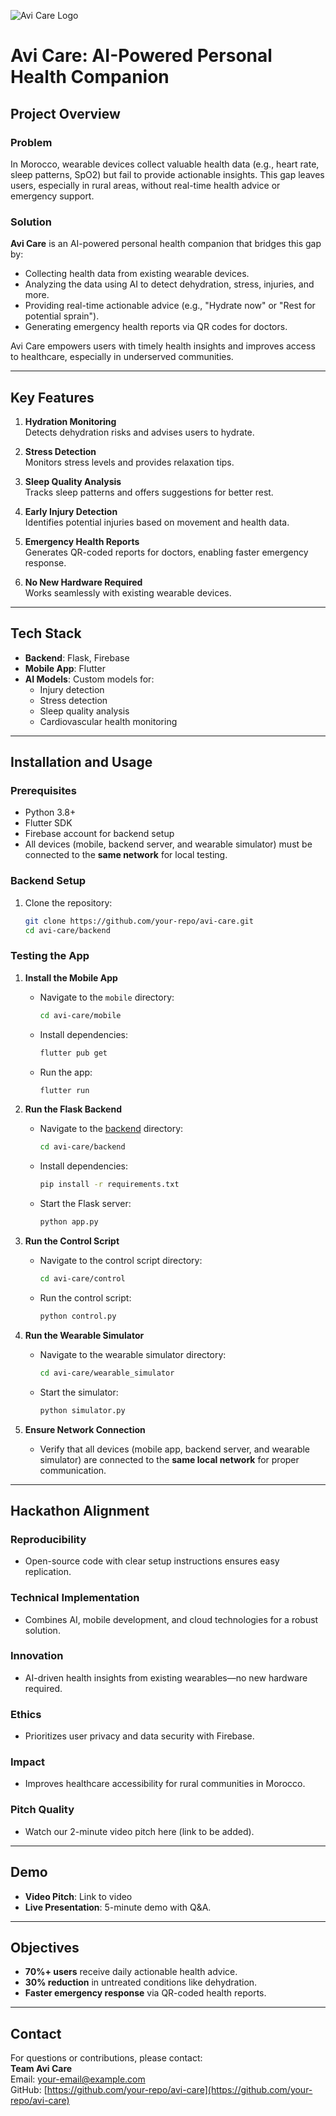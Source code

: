 ![Avi Care Logo](mobile/avi_care/assets/logo%20png.png)

# Avi Care: AI-Powered Personal Health Companion

## Project Overview

### Problem
In Morocco, wearable devices collect valuable health data (e.g., heart rate, sleep patterns, SpO2) but fail to provide actionable insights. This gap leaves users, especially in rural areas, without real-time health advice or emergency support.

### Solution
**Avi Care** is an AI-powered personal health companion that bridges this gap by:
- Collecting health data from existing wearable devices.
- Analyzing the data using AI to detect dehydration, stress, injuries, and more.
- Providing real-time actionable advice (e.g., "Hydrate now" or "Rest for potential sprain").
- Generating emergency health reports via QR codes for doctors.

Avi Care empowers users with timely health insights and improves access to healthcare, especially in underserved communities.

---

## Key Features

1. **Hydration Monitoring**  
   Detects dehydration risks and advises users to hydrate.

2. **Stress Detection**  
   Monitors stress levels and provides relaxation tips.

3. **Sleep Quality Analysis**  
   Tracks sleep patterns and offers suggestions for better rest.

4. **Early Injury Detection**  
   Identifies potential injuries based on movement and health data.

5. **Emergency Health Reports**  
   Generates QR-coded reports for doctors, enabling faster emergency response.

6. **No New Hardware Required**  
   Works seamlessly with existing wearable devices.

---

## Tech Stack

- **Backend**: Flask, Firebase  
- **Mobile App**: Flutter  
- **AI Models**: Custom models for:
  - Injury detection
  - Stress detection
  - Sleep quality analysis
  - Cardiovascular health monitoring

---

## Installation and Usage

### Prerequisites
- Python 3.8+
- Flutter SDK
- Firebase account for backend setup
- All devices (mobile, backend server, and wearable simulator) must be connected to the **same network** for local testing.

### Backend Setup
1. Clone the repository:
   ```bash
   git clone https://github.com/your-repo/avi-care.git
   cd avi-care/backend
   ```

### Testing the App

1. **Install the Mobile App**  
   - Navigate to the `mobile` directory:
     ```bash
     cd avi-care/mobile
     ```
   - Install dependencies:
     ```bash
     flutter pub get
     ```
   - Run the app:
     ```bash
     flutter run
     ```

2. **Run the Flask Backend**  
   - Navigate to the [backend](http://_vscodecontentref_/0) directory:
     ```bash
     cd avi-care/backend
     ```
   - Install dependencies:
     ```bash
     pip install -r requirements.txt
     ```
   - Start the Flask server:
     ```bash
     python app.py
     ```

3. **Run the Control Script**  
   - Navigate to the control script directory:
     ```bash
     cd avi-care/control
     ```
   - Run the control script:
     ```bash
     python control.py
     ```

4. **Run the Wearable Simulator**  
   - Navigate to the wearable simulator directory:
     ```bash
     cd avi-care/wearable_simulator
     ```
   - Start the simulator:
     ```bash
     python simulator.py
     ```

5. **Ensure Network Connection**  
   - Verify that all devices (mobile app, backend server, and wearable simulator) are connected to the **same local network** for proper communication.

---

## Hackathon Alignment

### Reproducibility
- Open-source code with clear setup instructions ensures easy replication.

### Technical Implementation
- Combines AI, mobile development, and cloud technologies for a robust solution.

### Innovation
- AI-driven health insights from existing wearables—no new hardware required.

### Ethics
- Prioritizes user privacy and data security with Firebase.

### Impact
- Improves healthcare accessibility for rural communities in Morocco.

### Pitch Quality
- Watch our 2-minute video pitch here (link to be added).

---

## Demo

- **Video Pitch**: Link to video  
- **Live Presentation**: 5-minute demo with Q&A.

---

## Objectives

- **70%+ users** receive daily actionable health advice.
- **30% reduction** in untreated conditions like dehydration.
- **Faster emergency response** via QR-coded health reports.

---

## Contact

For questions or contributions, please contact:  
**Team Avi Care**  
Email: [your-email@example.com](mailto:your-email@example.com)  
GitHub: [https://github.com/your-repo/avi-care](https://github.com/your-repo/avi-care)